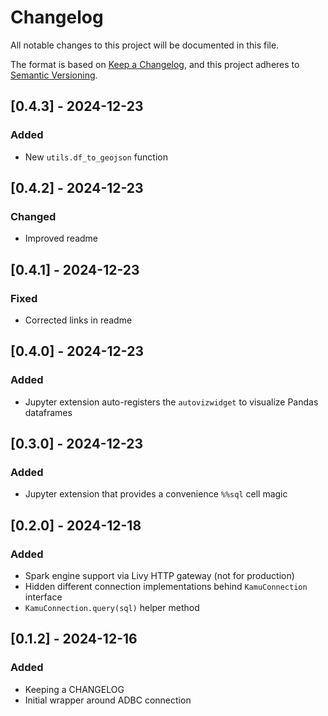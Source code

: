 # Changelog
All notable changes to this project will be documented in this file.

The format is based on [Keep a Changelog](https://keepachangelog.com/en/1.0.0/),
and this project adheres to [Semantic Versioning](https://semver.org/spec/v2.0.0.html).

<!--
Recommendation: for ease of reading, use the following order:
- Added
- Changed
- Fixed
-->

## [0.4.3] - 2024-12-23
### Added
- New `utils.df_to_geojson` function

## [0.4.2] - 2024-12-23
### Changed
- Improved readme

## [0.4.1] - 2024-12-23
### Fixed
- Corrected links in readme

## [0.4.0] - 2024-12-23
### Added
- Jupyter extension auto-registers the `autovizwidget` to visualize Pandas dataframes

## [0.3.0] - 2024-12-23
### Added
- Jupyter extension that provides a convenience `%%sql` cell magic

## [0.2.0] - 2024-12-18
### Added
- Spark engine support via Livy HTTP gateway (not for production)
- Hidden different connection implementations behind `KamuConnection` interface
- `KamuConnection.query(sql)` helper method

## [0.1.2] - 2024-12-16
### Added
- Keeping a CHANGELOG
- Initial wrapper around ADBC connection
